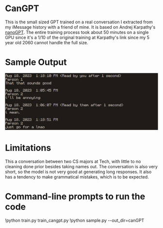 
# CanGPT

This is the small sized GPT trained on a real conversation I extracted from my iMessage history with a friend of mine. It is based on Andrej Karpathy's [nanoGPT](https://github.com/karpathy/nanoGPT). The entire training process took about 50 minutes on a single GPU since it's a 1/10 of the original training at Karpathy's link since my 5 year old 2060 cannot handle the full size.


# Sample Output
![Alt text](image.png)


# Limitations 

This a conversation between two CS majors at Tech, with little to no cleaning done prior besides taking names out. The conversation is also very short, so the model is not very good at generating long responses. It also has a tendency to make grammatical mistakes, which is to be expected.

# Command-line prompts to run the code

!python train.py train_cangpt.py
!python sample.py --out_dir=canGPT  

